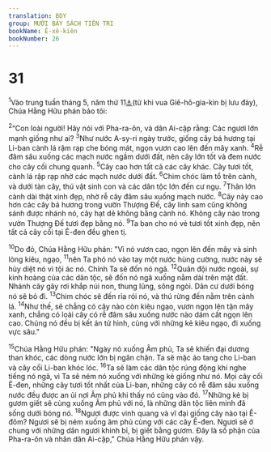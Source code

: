 ```yaml
---
translation: BDY
group: MƯỜI BẢY SÁCH TIÊN TRI
bookName: Ê-xê-kiên 
bookNumber: 26
---
```


<div class="title"><h1>31</h1></div>
<p><sup>1</sup>Vào trung tuần tháng 5, năm thứ 11<a href="#" data-toggle="tooltip" data-placement="bottom" title="21 tháng 6 năm 587 TCN">⚓</a>(từ khi vua Giê-hô-gia-kin bị lưu đày), Chúa Hằng Hữu phán bảo tôi:</p><p><sup>2</sup>“Con loài người! Hãy nói với Pha-ra-ôn, và dân Ai-cập rằng: Các ngươi lớn mạnh giống như ai? <sup>3</sup>Như nước A-sy-ri ngày trước, giống cây bá hương tại Li-ban cành lá rậm rạp che bóng mát, ngọn vươn cao lên đến mây xanh. <sup>4</sup>Rễ đâm sâu xuống các mạch nước ngầm dưới đất, nên cây lớn tốt và đem nước cho cây cối chung quanh. <sup>5</sup>Cây cao hơn tất cả các cây khác. Cây tươi tốt, cành lá rập rạp nhờ các mạch nước dưới đất. <sup>6</sup>Chim chóc làm tổ trên cành, và dưới tàn cây, thú vật sinh con và các dân tộc lớn đến cư ngụ. <sup>7</sup>Thân lớn cành dài thật xinh đẹp, nhờ rễ cây đâm sâu xuống mạch nước. <sup>8</sup>Cây này cao hơn các cây bá hương trong vườn Thượng Đế, cây linh sam cũng không sánh được nhánh nó, cây hạt dẻ không bằng cành nó. Không cây nào trong vườn Thượng Đế tươi đẹp bằng nó. <sup>9</sup>Ta ban cho nó vẻ tươi tốt xinh đẹp, nên tất cả cây cối tại Ê-đen đều ghen tị.</p><p><sup>10</sup>Do đó, Chúa Hằng Hữu phán: &#34;Vì nó vươn cao, ngọn lên đến mây và sinh lòng kiêu, ngạo, <sup>11</sup>nên Ta phó nó vào tay một nước hùng cường, nước này sẽ hủy diệt nó vì tội ác nó. Chính Ta sẽ đốn nó ngã. <sup>12</sup>Quân đội nước ngoài, sự kinh hoàng của các dân tộc, sẽ đốn nó ngã xuống nằm dài trên mặt đất. Nhánh cây gãy rơi khắp núi non, thung lũng, sông ngòi. Dân cư dưới bóng nó sẽ bỏ đi. <sup>13</sup>Chim chóc sẽ đến rỉa rói nó, và thú rừng đến nằm trên cành lá. <sup>14</sup>Như thế, sẽ chẳng có cây nào còn kiêu ngạo, vươn ngọn lên tận mây xanh, chẳng có loài cây có rễ đâm sâu xuống nước nào dám cất ngọn lên cao. Chúng nó đều bị kết án tử hình, cùng với những kẻ kiêu ngạo, đi xuống vực sâu.&#34;</p><p><sup>15</sup>Chúa Hằng Hữu phán: &#34;Ngày nó xuống Âm phủ, Ta sẽ khiến đại dương than khóc, các dòng nước lớn bị ngăn chặn. Ta sẽ mặc áo tang cho Li-ban và cây cối Li-ban khóc lóc. <sup>16</sup>Ta sẽ làm các dân tộc rúng động khi nghe tiếng nó ngã, vì Ta sẽ ném nó xuống với những kẻ giống như nó. Mọi cây cối Ê-đen, những cây tươi tốt nhất của Li-ban, những cây có rễ đâm sâu xuống nước đều được an ủi nơi Âm phủ khi thấy nó cũng vào đó. <sup>17</sup>Những kẻ bị gươm giết sẽ cùng xuống Âm phủ với nó, là những dân tộc liên minh đã sống dưới bóng nó. <sup>18</sup>Ngươi được vinh quang và vĩ đại giống cây nào tại Ê-đôm? Ngươi sẽ bị ném xuống âm phủ cùng với các cây Ê-đen. Ngươi sẽ ở chung với những dân ngươi khinh bỉ, bị giết bằng gươm. Đây là số phận của Pha-ra-ôn và nhân dân Ai-cập,&#34; Chúa Hằng Hữu phán vậy.</p>